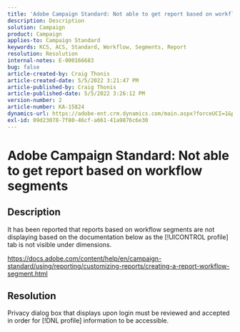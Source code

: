 ```yaml
---
title: 'Adobe Campaign Standard: Not able to get report based on workflow segments'
description: Description
solution: Campaign
product: Campaign
applies-to: Campaign Standard
keywords: KCS, ACS, Standard, Workflow, Segments, Report
resolution: Resolution
internal-notes: E-000166683
bug: false
article-created-by: Craig Thonis
article-created-date: 5/5/2022 3:21:47 PM
article-published-by: Craig Thonis
article-published-date: 5/5/2022 3:26:12 PM
version-number: 2
article-number: KA-15824
dynamics-url: https://adobe-ent.crm.dynamics.com/main.aspx?forceUCI=1&pagetype=entityrecord&etn=knowledgearticle&id=9599cb0f-87cc-ec11-a7b5-6045bd00d995
exl-id: 09d23078-7f80-46cf-a661-41a9876c6e30
---
```

# Adobe Campaign Standard: Not able to get report based on workflow segments

## Description


It has been reported that reports based on workflow segments are not displaying based on the documentation below as the [!UICONTROL profile] tab is not visible under dimensions.

https://docs.adobe.com/content/help/en/campaign-standard/using/reporting/customizing-reports/creating-a-report-workflow-segment.html


## Resolution


Privacy dialog box that displays upon login must be reviewed and accepted in order for [!DNL profile] information to be accessible.
